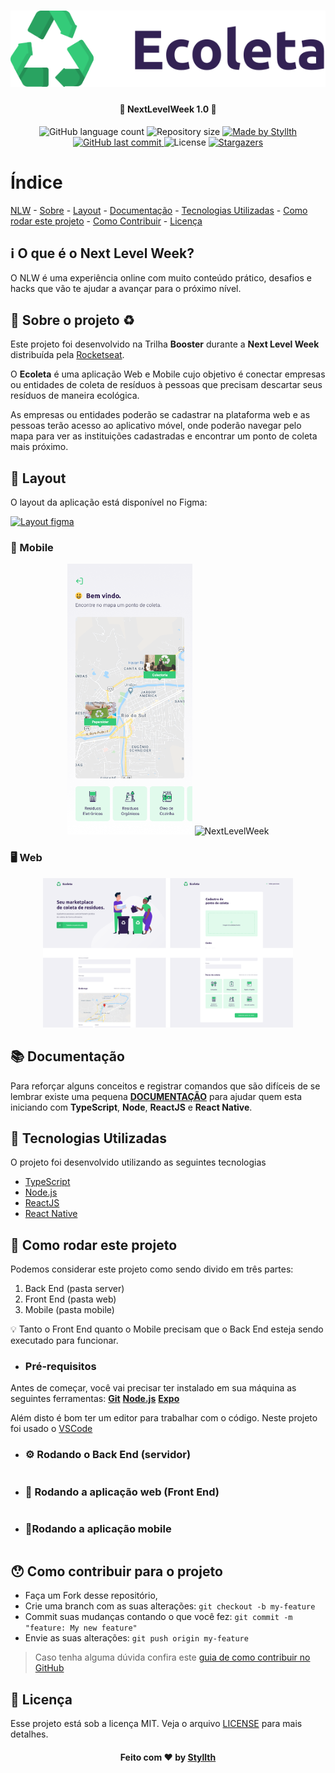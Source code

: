 <h1 align="center">
    <img alt="NextLevelWeek" title="#NextLevelWeek" src=".github/logo.png" />
</h1>

<h4 align="center"> 
	🚀 NextLevelWeek 1.0 🚀
</h4>

<p align="center">
  <img alt="GitHub language count" src="https://img.shields.io/github/languages/count/styllth/Ecoleta-NLW?color=%2304D361">

  <img alt="Repository size" src="https://img.shields.io/github/repo-size/styllth/Ecoleta-NLW">

  <a href="https://www.linkedin.com/in/styllth/">
    <img alt="Made by Styllth" src="https://img.shields.io/badge/made%20by-Styllth-%2304D361">
  </a>
  
  <a href="https://github.com/styllth/Ecoleta-NLW/commits/master">
    <img alt="GitHub last commit" src="https://img.shields.io/github/last-commit/styllth/Ecoleta-NLW">
  </a>

  <img alt="License" src="https://img.shields.io/badge/license-MIT-brightgreen">

  <a href="https://github.com/styllth/Ecoleta-NLW/stargazers">
    <img alt="Stargazers" src="https://img.shields.io/github/stars/styllth/Ecoleta-NLW?style=social">
  </a>
</p>

# Índice

<p align="center">

[NLW](#nlw) -
[Sobre](#sobre) -
[Layout](#layout) -
[Documentação](#documentacao) -
[Tecnologias Utilizadas](#tecnologias-utilizadas) -
[Como rodar este projeto](#como-rodar) -
[Como Contribuir](#como-contribuir) -
[Licença](#licenca)

</p>

<a id="nlw"></a>

## :information_source: O que é o Next Level Week?

O NLW é uma experiência online com muito conteúdo prático, desafios e hacks que vão te ajudar a avançar para o próximo nível.

<a id="sobre"></a>

## :bookmark: Sobre o projeto ♻️

Este projeto foi desenvolvido na Trilha **Booster** durante a **Next Level Week** distribuída pela [Rocketseat](https://rocketseat.com.br/).

O **Ecoleta** é uma aplicação Web e Mobile cujo objetivo é conectar empresas ou entidades de coleta de resíduos à pessoas que precisam descartar seus resíduos de maneira ecológica.

As empresas ou entidades poderão se cadastrar na plataforma web e as pessoas terão acesso ao aplicativo móvel, onde poderão navegar pelo mapa para ver as instituições cadastradas e encontrar um ponto de coleta mais próximo.

<a id="layout"></a>

## 🎨 Layout

O layout da aplicação está disponível no Figma:

<a href="https://www.figma.com/file/1SxgOMojOB2zYT0Mdk28lB/Ecoleta?node-id=136%3A546">
  <img alt="Layout figma" src="https://img.shields.io/badge/Acessar%20Layout%20-Figma-%2304D361">
</a>

### :iphone: Mobile

<p align="center">
  <img alt="NextLevelWeek" title="#NextLevelWeek" src=".github/home-mobile.png" width="200px">

  <img alt="NextLevelWeek" title="#NextLevelWeek" src=".github/detalhes-mobile.svg" width="200px">
</p>

### :desktop_computer: Web

<p align="center">
  <img alt="NextLevelWeek" title="#NextLevelWeek" src=".github/web.svg" width="400px">
</p>

<a id="documentacao"></a>

## :books: Documentação

Para reforçar alguns conceitos e registrar comandos que são difíceis de se lembrar existe uma pequena **[DOCUMENTAÇÃO](DOCUMENTATION.md)** para ajudar quem esta iniciando com **TypeScript**, **Node**, **ReactJS** e **React Native**.

<a id="tecnologias-utilizadas"></a>

## :rocket: Tecnologias Utilizadas

O projeto foi desenvolvido utilizando as seguintes tecnologias

- [TypeScript](https://www.typescriptlang.org/)
- [Node.js](https://nodejs.org/en/)
- [ReactJS](https://reactjs.org/)
- [React Native](https://reactnative.dev/)

<a id="como-rodar"></a>

## :rocket: Como rodar este projeto

Podemos considerar este projeto como sendo divido em três partes:

1. Back End (pasta server)
2. Front End (pasta web)
3. Mobile (pasta mobile)

:bulb: Tanto o Front End quanto o Mobile precisam que o Back End esteja sendo executado para funcionar.

- ### **Pré-requisitos**

Antes de começar, você vai precisar ter instalado em sua máquina as seguintes ferramentas:
**[Git](https://git-scm.com)**
**[Node.js](https://nodejs.org/en/)**
**[Expo](https://expo.io/)**

Além disto é bom ter um editor para trabalhar com o código. Neste projeto foi usado o [VSCode](https://code.visualstudio.com/)

- ### :gear: Rodando o Back End (servidor)

  ```

  ```

- ### 🧭 Rodando a aplicação web (Front End)

  ```

  ```

- ### 📱Rodando a aplicação mobile

  ```

  ```

<a id="como-contribuir"></a>

## 😯 Como contribuir para o projeto

- Faça um Fork desse repositório,
- Crie uma branch com as suas alterações: `git checkout -b my-feature`
- Commit suas mudanças contando o que você fez: `git commit -m "feature: My new feature"`
- Envie as suas alterações: `git push origin my-feature`

> Caso tenha alguma dúvida confira este [guia de como contribuir no GitHub](https://github.com/firstcontributions/first-contributions)

<a id="licenca"></a>

## :memo: Licença

Esse projeto está sob a licença MIT. Veja o arquivo [LICENSE](LICENSE) para mais detalhes.

<h4 align="center">
    Feito com ❤️ by <a href="https://www.linkedin.com/in/styllth/" target="_blank">Styllth</a>
</h4>
